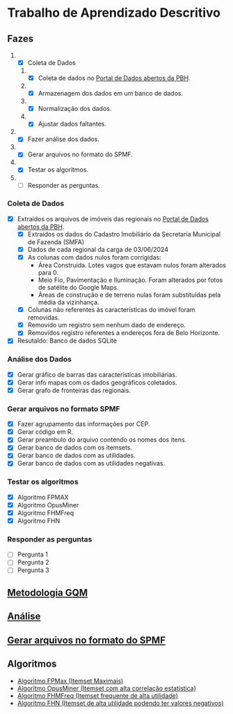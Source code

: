 # Trabalho de Aprendizado Descritivo
## Fazes

1. - [x] Coleta de Dados​
    1. - [x] Coleta de dados no ​[Portal de Dados abertos da PBH](https://ckan.pbh.gov.br/).
    2. - [x] Armazenagem dos dados em um banco de dados.​
    3. - [x] Normalização dos dados.​
    4. - [x] Ajustar dados faltantes.​
2. - [X] Fazer análise dos dados.​
3. - [X] Gerar arquivos no formato do SPMF.​
4. - [X] Testar os algoritmos.​
5. - [ ] Responder as perguntas.

### Coleta de Dados​
- [x] Extraídos os arquivos de imóveis das regionais no ​[Portal de Dados abertos da PBH](https://ckan.pbh.gov.br/).
    - [x] Extraídos os dados do Cadastro Imobiliário da Secretaria Municipal de Fazenda (SMFA)
    - [x] Dados de cada regional da carga de 03/06/2024 
    - [x] As colunas com dados nulos foram corrigidas:​
       * Área Construída. Lotes vagos que estavam nulos foram alterados para 0.​
       * Meio Fio, Pavimentação e Iluminação. Foram alterados por fotos de satélite do Google Maps.​
       * Áreas de construção e de terreno nulas foram substituídas pela média da vizinhança.​
    - [x] Colunas não referentes ás características do imóvel foram removidas.​
    - [x] Removido um registro sem nenhum dado de endereço.​
    - [x] Removidos registro referentes a endereços fora de Belo Horizonte.​
- [x] Resutaldo: Banco de dados SQLite

### Análise dos Dados
- [x] Gerar gráfico de barras das características imobiliárias.
- [X] Gerar info mapas com os dados geográficos coletados.
- [X] Gerar grafo de fronteiras das regionais.

### Gerar arquivos no formato SPMF
- [x] Fazer agrupamento das informações por CEP.
- [X] Gerar código em R.
- [X] Gerar preambulo do arquivo contendo os nomes dos itens.
- [X] Gerar banco de dados com os itemsets.
- [X] Gerar banco de dados com as utilidades.
- [X] Gerar banco de dados com as utilidades negativas.

### Testar os algoritmos
- [x] Algoritmo FPMAX
- [X] Algoritmo OpusMiner
- [X] Algoritmo FHMFreq
- [X] Algoritmo FHN

### Responder as perguntas
- [ ] Pergunta 1
- [ ] Pergunta 2
- [ ] Pergunta 3

## [Metodologia GQM](gqm.md)
## [Análise](analise.md)
## [Gerar arquivos no formato do SPMF](spmf.md)
## Algoritmos
- [Algoritmo FPMax (Itemset Maximais)](algoritmos.md)
- [Algoritmo OpusMiner (Itemset com alta correlação estatística)](opusminer.md)
- [Algoritmo FHMFreq (Itemset frequente de alta utilidade)](FHMFreq.md)
- [Algoritmo FHN (Itemset de alta utilidade podendo ter valores negativos)](FHN.md)
